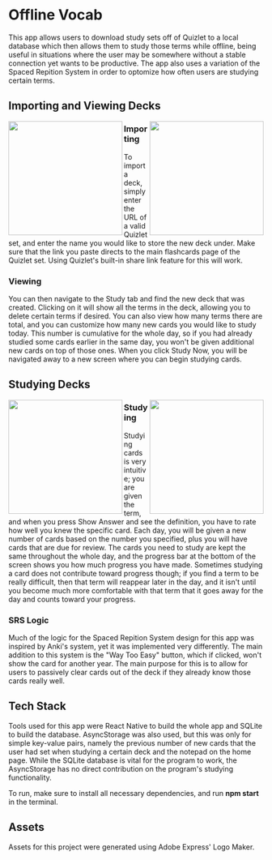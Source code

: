 # Offline Vocab

This app allows users to download study sets off of Quizlet to a local database which then allows them to study those terms while offline, being useful 
in situations where the user may be somewhere without a stable connection yet wants to be productive. The app also uses a variation of the Spaced Repition System
in order to optomize how often users are studying certain terms. 

## Importing and Viewing Decks

<img src="https://i.ibb.co/zQSvSr9/IMG-5223.jpg" align="left" width=225>
<img src="https://i.ibb.co/yBSdh5w/IMG-5228.jpg" align="right" width=225> 

### Importing

To import a deck, simply enter the URL of a valid Quizlet set, and enter the name you would like to store the new deck under. Make sure that the link you paste directs
to the main flashcards page of the Quizlet set. Using Quizlet's built-in share link feature for this will work.

### Viewing

You can then navigate to the Study tab and find the new deck that was created. Clicking on it will show all the terms in the deck, allowing you to delete certain terms
if desired. You can also view how many terms there are total, and you can customize how many new cards you would like to study today. This number is cumulative for the
whole day, so if you had already studied some cards earlier in the same day, you won't be given additional new cards on top of those ones. When you click Study Now, you
will be navigated away to a new screen where you can begin studying cards.

## Studying Decks

<img src="https://i.ibb.co/5rP74v9/IMG-5226.jpg" align="left" width=225>
<img src="https://i.ibb.co/19xJ24k/IMG-5225.jpg" align="right" width=225> 

### Studying

Studying cards is very intuitive; you are given the term, and when you press Show Answer and see the definition, you have to rate how well you knew the specific card.
Each day, you will be given a new number of cards based on the number you specified, plus you will have cards that are due for review. The cards you need to study are 
kept the same throughout the whole day, and the progress bar at the bottom of the screen shows you how much progress you have made. Sometimes studying a card does not 
contribute toward progress though; if you find a term to be really difficult, then that term will reappear later in the day, and it isn't until you become much more 
comfortable with that term that it goes away for the day and counts toward your progress.

### SRS Logic

Much of the logic for the Spaced Repition System design for this app was inspired by Anki's system, yet it was implemented very differently. The main addition
to this system is the "Way Too Easy" button, which if clicked, won't show the card for another year. The main purpose for this is to allow for users to passively clear
cards out of the deck if they already know those cards really well.

## Tech Stack

Tools used for this app were React Native to build the whole app and SQLite to build the database. AsyncStorage was also used, but this was only for simple
key-value pairs, namely the previous number of new cards that the user had set when studying a certain deck and the notepad on the home page. While the SQLite
database is vital for the program to work, the AsyncStorage has no direct contribution on the program's studying functionality.



To run, make sure to install all necessary dependencies, and run __npm start__ in the terminal.

## Assets

Assets for this project were generated using Adobe Express' Logo Maker.

